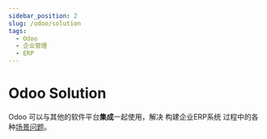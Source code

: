 ```yaml
---
sidebar_position: 2
slug: /odoo/solution
tags:
  - Odoo
  - 企业管理
  - ERP
---
```


# Odoo Solution

Odoo 可以与其他的软件平台**集成**一起使用，解决 构建企业ERP系统 过程中的各种[场景问题](#)。


